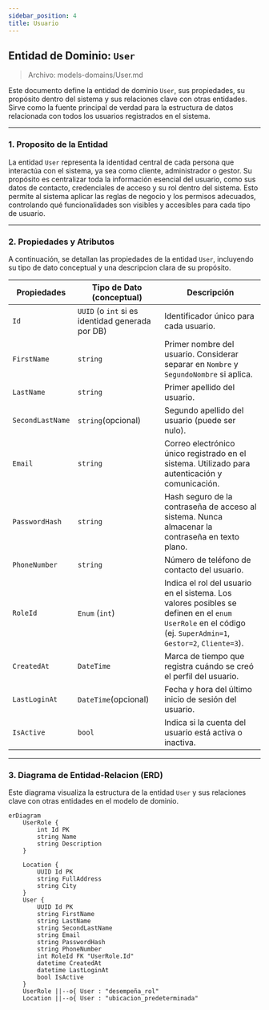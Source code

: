 ```yaml
---
sidebar_position: 4
title: Usuario
---
```


## Entidad de Dominio: `User`
 >   Archivo: models-domains/User.md

Este documento define la entidad de dominio `User`, sus propiedades, su propósito dentro del sistema y sus relaciones clave con otras entidades. Sirve como la fuente principal de verdad para la estructura de datos relacionada con todos los usuarios registrados en el sistema.

---

### 1. Proposito de la Entidad

La entidad `User` representa la identidad central de cada persona que interactúa con el sistema, ya sea como cliente, administrador o gestor. Su propósito es centralizar toda la información esencial del usuario, como sus datos de contacto, credenciales de acceso y su rol dentro del sistema. Esto permite al sistema aplicar las reglas de negocio y los permisos adecuados, controlando qué funcionalidades son visibles y accesibles para cada tipo de usuario.

---

### 2. Propiedades y Atributos
A continuación, se detallan las propiedades de la entidad `User`, incluyendo su tipo de dato conceptual y una descripcion clara de su propósito.

| Propiedades | Tipo de Dato (conceptual) | Descripción |
|-------------|---------------------------|-------------|
| `Id`  | `UUID` (o `int` si es identidad generada por DB) | Identificador único  para cada usuario. |
|`FirstName` | `string` | Primer nombre del usuario. Considerar separar en `Nombre` y `SegundoNombre` si aplica.|
|`LastName` | `string` | Primer apellido del usuario.|
|`SecondLastName`| `string`(opcional) | Segundo apellido del usuario (puede ser nulo).|
|`Email` | `string` | Correo electrónico único registrado en el sistema. Utilizado para autenticación y comunicación.|
|`PasswordHash` | `string` | Hash seguro de la contraseña de acceso al sistema. Nunca almacenar la contraseña en texto plano.|
|`PhoneNumber` | `string` |Número de teléfono de contacto del usuario.|
|`RoleId` | `Enum` (`int`) | Indica el rol del usuario en el sistema. Los valores posibles se definen en el `enum UserRole` en el código (ej. `SuperAdmin=1`, `Gestor=2`, `Cliente=3`).|
| `CreatedAt` | `DateTime` | Marca de tiempo que registra cuándo se creó el perfil del usuario. |
| `LastLoginAt` | `DateTime`(opcional) | Fecha y hora del último inicio de sesión del usuario. |
| `IsActive` | `bool` | Indica si la cuenta del usuario está activa o inactiva. |

---

### 3. Diagrama de Entidad-Relacion (ERD)

Este diagrama visualiza la estructura de la entidad `User` y sus relaciones clave con otras entidades en el modelo de dominio.

``` mermaid
erDiagram
    UserRole {
        int Id PK
        string Name
        string Description
    }

    Location {
        UUID Id PK
        string FullAddress
        string City
    }
    User {
        UUID Id PK
        string FirstName
        string LastName
        string SecondLastName
        string Email
        string PasswordHash
        string PhoneNumber
        int RoleId FK "UserRole.Id"
        datetime CreatedAt
        datetime LastLoginAt
        bool IsActive
    }
    UserRole ||--o{ User : "desempeña_rol"
    Location ||--o{ User : "ubicacion_predeterminada"
```